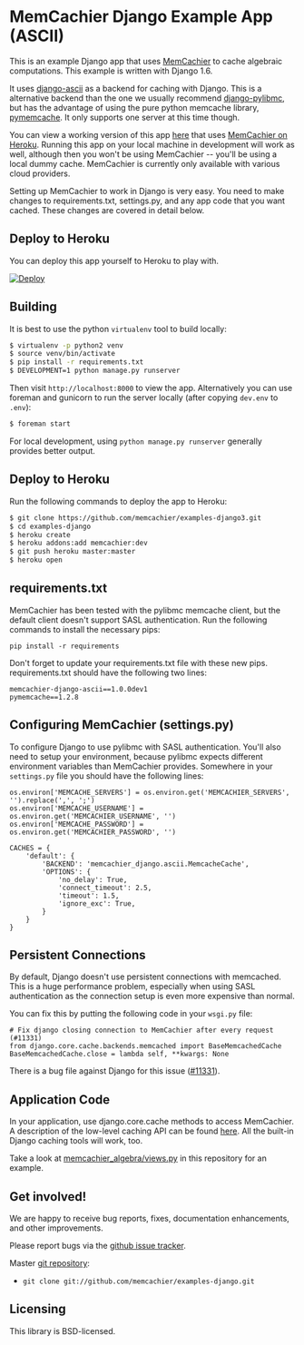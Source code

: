 # MemCachier Django Example App (ASCII)

This is an example Django app that uses
[MemCachier](http://www.memcachier.com) to cache algebraic
computations. This example is written with Django 1.6.

It uses [django-ascii](https://github.com/memcachier/django-ascii) as
a backend for caching with Django. This is a alternative backend than
the one we usually recommend
[django-pylibmc](https://github.com/jbalogh/django-pylibmc/), but has
the advantage of using the pure python memcache library,
[pymemcache](https://github.com/pinterest/pymemcache). It only
supports one server at this time though.

You can view a working version of this app
[here](http://memcachier-examples-django3.herokuapp.com) that uses
[MemCachier on Heroku](https://addons.heroku.com/memcachier).  Running
this app on your local machine in development will work as well,
although then you won't be using MemCachier -- you'll be using a local
dummy cache. MemCachier is currently only available with various cloud
providers.

Setting up MemCachier to work in Django is very easy. You need to
make changes to requirements.txt, settings.py, and any app code that
you want cached. These changes are covered in detail below.

## Deploy to Heroku

You can deploy this app yourself to Heroku to play with.

[![Deploy](https://www.herokucdn.com/deploy/button.png)](https://heroku.com/deploy)

## Building

It is best to use the python `virtualenv` tool to build locally:

~~~~ .sh
$ virtualenv -p python2 venv
$ source venv/bin/activate
$ pip install -r requirements.txt
$ DEVELOPMENT=1 python manage.py runserver
~~~~

Then visit `http://localhost:8000` to view the app. Alternatively you
can use foreman and gunicorn to run the server locally (after copying
`dev.env` to `.env`):

~~~~ .sh
$ foreman start
~~~~

For local development, using `python manage.py runserver` generally provides
better output.

## Deploy to Heroku

Run the following commands to deploy the app to Heroku:

~~~~ .sh
$ git clone https://github.com/memcachier/examples-django3.git
$ cd examples-django
$ heroku create
$ heroku addons:add memcachier:dev
$ git push heroku master:master
$ heroku open
~~~~

## requirements.txt

MemCachier has been tested with the pylibmc memcache client, but the
default client doesn't support SASL authentication. Run the following
commands to install the necessary pips:

~~~~ .shell
pip install -r requirements
~~~~

Don't forget to update your requirements.txt file with these new pips.
requirements.txt should have the following two lines:

~~~~
memcachier-django-ascii==1.0.0dev1
pymemcache==1.2.8
~~~~

## Configuring MemCachier (settings.py)

To configure Django to use pylibmc with SASL authentication. You'll also need
to setup your environment, because pylibmc expects different environment
variables than MemCachier provides. Somewhere in your `settings.py` file you
should have the following lines:

~~~~ .python
os.environ['MEMCACHE_SERVERS'] = os.environ.get('MEMCACHIER_SERVERS', '').replace(',', ';')
os.environ['MEMCACHE_USERNAME'] = os.environ.get('MEMCACHIER_USERNAME', '')
os.environ['MEMCACHE_PASSWORD'] = os.environ.get('MEMCACHIER_PASSWORD', '')

CACHES = {
    'default': {
        'BACKEND': 'memcachier_django.ascii.MemcacheCache',
        'OPTIONS': {
            'no_delay': True,
            'connect_timeout': 2.5,
            'timeout': 1.5,
            'ignore_exc': True,
        }
    }
}
~~~~

## Persistent Connections

By default, Django doesn't use persistent connections with memcached. This is a
huge performance problem, especially when using SASL authentication as the
connection setup is even more expensive than normal.

You can fix this by putting the following code in your `wsgi.py` file:

~~~~ .python
# Fix django closing connection to MemCachier after every request (#11331)
from django.core.cache.backends.memcached import BaseMemcachedCache
BaseMemcachedCache.close = lambda self, **kwargs: None

~~~~

There is a bug file against Django for this issue
([#11331](https://code.djangoproject.com/ticket/11331)).


## Application Code

In your application, use django.core.cache methods to access
MemCachier. A description of the low-level caching API can be found
[here](https://docs.djangoproject.com/en/1.4/topics/cache/#the-low-level-cache-api).
All the built-in Django caching tools will work, too.

Take a look at
[memcachier_algebra/views.py](https://github.com/memcachier/examples-django/blob/master/memcachier_algebra/views.py)
in this repository for an example.

## Get involved!

We are happy to receive bug reports, fixes, documentation enhancements,
and other improvements.

Please report bugs via the
[github issue tracker](http://github.com/memcachier/examples-django/issues).

Master [git repository](http://github.com/memcachier/examples-django):

* `git clone git://github.com/memcachier/examples-django.git`

## Licensing

This library is BSD-licensed.

